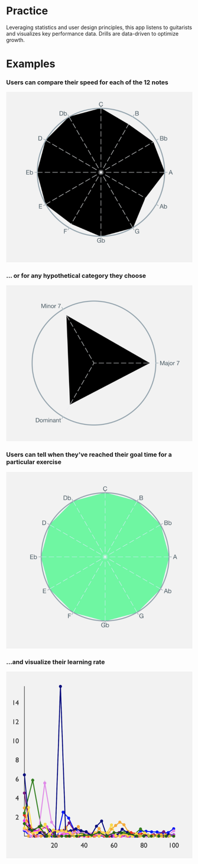 # Practice

Leveraging statistics and user design principles, this app listens to guitarists and visualizes key performance data. Drills are data-driven to optimize growth.

# Examples

### Users can compare their speed for each of the 12 notes
![Screenshot](full.png?=100x)
### ... or for any hypothetical category they choose
![Screenshot](triangle.png?raw=true)
### Users can tell when they've reached their goal time for a particular exercise
![Screenshot](green.png?)
### ...and visualize their learning rate
![Screenshot](graph.png?raw=true)
